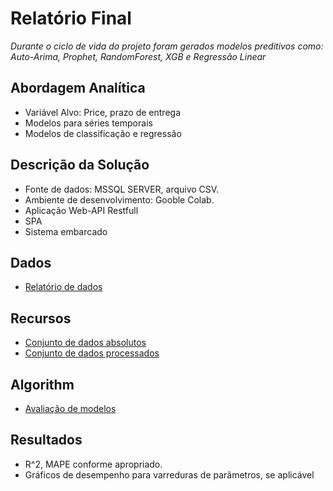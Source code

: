 # Relatório Final
_Durante o ciclo de vida do projeto foram gerados modelos preditivos como: Auto-Arima, Prophet, RandomForest, XGB e Regressão Linear_

## Abordagem Analítica
* Variável Alvo: Price, prazo de entrega
* Modelos para séries temporais
* Modelos de classificação e regressão

## Descrição da Solução
* Fonte de dados: MSSQL SERVER, arquivo CSV.
* Ambiente de desenvolvimento: Gooble Colab.
* Aplicação Web-API Restfull
* SPA
* Sistema embarcado

## Dados
* [Relatório de dados](https://github.com/AlexanderVieira/EcommerceAnalytics/blob/master/Docs/DataReport/DataDictionary.md)

## Recursos
* [Conjunto de dados absolutos](https://github.com/AlexanderVieira/EcommerceAnalytics/tree/master/Data/Raw/raw.md)
* [Conjunto de dados processados](https://github.com/AlexanderVieira/EcommerceAnalytics/blob/master/Data/Processed/processed.md)

## Algorithm
* [Avaliação de modelos](https://github.com/AlexanderVieira/EcommerceAnalytics/blob/master/Code/Model/Experiment1/model_evaluation.ipynb)

## Resultados
* R^2, MAPE conforme apropriado.
* Gráficos de desempenho para varreduras de parâmetros, se aplicável
